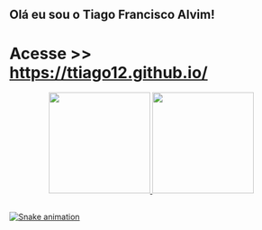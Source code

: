 ## Olá eu sou o Tiago Francisco Alvim!

# Acesse >> https://ttiago12.github.io/


<div align="center">
  <a href="https://github.com/ttiago12">
  <img height="180em" src="https://github-readme-stats.vercel.app/api?username=ttiago12&show_icons=true&theme=dracula&include_all_commits=true&count_private=true"/>
  <img height="180em" src="https://github-readme-stats.vercel.app/api/top-langs/?username=ttiago12&layout=compact&langs_count=7&theme=dracula"/>
</div>

  
  ##
 
<div> 
  
  
 
  ![Snake animation](https://github.com/ttiago12/ttiago12/blob/output/github-contribution-grid-snake.svg)
 
</div>


